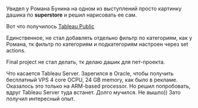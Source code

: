 Увидел у Романа Бунина на одном из выступлений просто картинку дашика по __superstore__ и решил нарисовать ее сам.

Вот что получилось [Tableau Public](https://public.tableau.com/views/0_SuperStore-Final/Dashboard1?:language=en-US&:display_count=n&:origin=viz_share_link)

Единственное, не стал добавлять отдельно фильтр по категориям, как у Романа, тк фильтр по категориям и подкатегориям настроен через set actions.

Final project не стал делать, тк делаю дашик для пет-проекта.


Что касается Tableau Server. Зарегился в Oracle, чтобы получить бесплатный VPS 4 core OCPU, 24 GB memory, как было в рекламе. Оказалось это только на ARM-based processor. Но решил попробовать, вдруг Tableau Server туда встанет. Долго мучился. Не вышло)) Зато получил интересный опыт.
